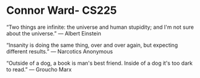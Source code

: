 # Connor Ward- CS225

“Two things are infinite: the universe and human stupidity; and I'm not sure about the universe.”
― Albert Einstein

“Insanity is doing the same thing, over and over again, but expecting different results.”
― Narcotics Anonymous

“Outside of a dog, a book is man's best friend. Inside of a dog it's too dark to read.”
― Groucho Marx
